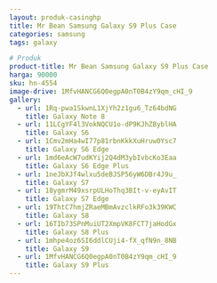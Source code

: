 ```yaml
---
layout: produk-casinghp
title: Mr Bean Samsung Galaxy S9 Plus Case
categories: samsung
tags: galaxy

# Produk
product-title: Mr Bean Samsung Galaxy S9 Plus Case
harga: 90000
sku: hn-4554
image-drive: 1MfvHANCG6Q0egpA0nT0B4zY9qm_cHI_9
gallery:
  - url: 1Rq-pwa1SkwnL1XjYh2z1gu6_Tz64bdNG
    title: Galaxy Note 8
  - url: 11LCgYF4l3VokNQCU1o-dP9KJhZByblHA
    title: Galaxy S6
  - url: 1Cmv2mHa4wI77p81rbnKkkXuHruw0Ysc7
    title: Galaxy S6 Edge
  - url: 1md6eAcW7udKYij2Q4dM3ybIvbcKo3Eaa
    title: Galaxy S6 Edge Plus
  - url: 1neJbXJf4wlxu5deBJSP56yW6DBr4J9u_
    title: Galaxy S7
  - url: 18ygmrM49xsrpULHoThq3BIt-v-eyAvIT
    title: Galaxy S7 Edge
  - url: 19ThtC7hmjZRaeMBmAvzclkRFo3k39KWC
    title: Galaxy S8
  - url: 16TIb73SPnMuiUT2XmpVK8FCT7jaHodGx
    title: Galaxy S8 Plus
  - url: 1mhpe4oz6SI6ddlCUji4-fX_qfN9n_8NB
    title: Galaxy S9
  - url: 1MfvHANCG6Q0egpA0nT0B4zY9qm_cHI_9
    title: Galaxy S9 Plus
---
```

